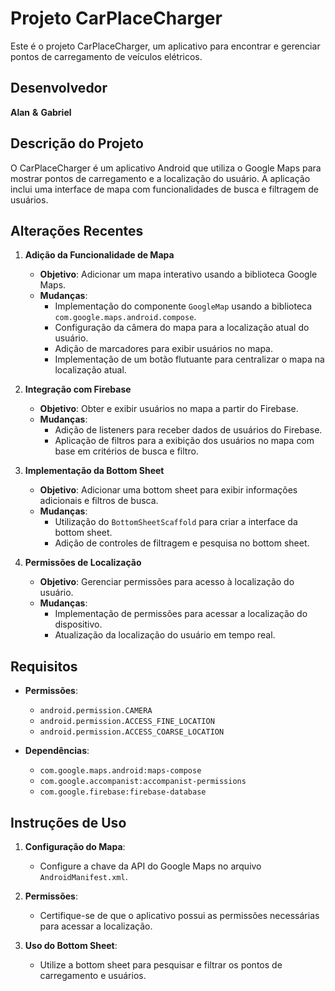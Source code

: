 # Projeto CarPlaceCharger

Este é o projeto CarPlaceCharger, um aplicativo para encontrar e gerenciar pontos de carregamento de veículos elétricos.

## Desenvolvedor
**Alan**
 **&**
**Gabriel**

## Descrição do Projeto

O CarPlaceCharger é um aplicativo Android que utiliza o Google Maps para mostrar pontos de carregamento e a localização do usuário. A aplicação inclui uma interface de mapa com funcionalidades de busca e filtragem de usuários.

## Alterações Recentes

1. **Adição da Funcionalidade de Mapa**
    - **Objetivo**: Adicionar um mapa interativo usando a biblioteca Google Maps.
    - **Mudanças**:
        - Implementação do componente `GoogleMap` usando a biblioteca `com.google.maps.android.compose`.
        - Configuração da câmera do mapa para a localização atual do usuário.
        - Adição de marcadores para exibir usuários no mapa.
        - Implementação de um botão flutuante para centralizar o mapa na localização atual.

2. **Integração com Firebase**
    - **Objetivo**: Obter e exibir usuários no mapa a partir do Firebase.
    - **Mudanças**:
        - Adição de listeners para receber dados de usuários do Firebase.
        - Aplicação de filtros para a exibição dos usuários no mapa com base em critérios de busca e filtro.

3. **Implementação da Bottom Sheet**
    - **Objetivo**: Adicionar uma bottom sheet para exibir informações adicionais e filtros de busca.
    - **Mudanças**:
        - Utilização do `BottomSheetScaffold` para criar a interface da bottom sheet.
        - Adição de controles de filtragem e pesquisa no bottom sheet.

4. **Permissões de Localização**
    - **Objetivo**: Gerenciar permissões para acesso à localização do usuário.
    - **Mudanças**:
        - Implementação de permissões para acessar a localização do dispositivo.
        - Atualização da localização do usuário em tempo real.

## Requisitos

- **Permissões**:
    - `android.permission.CAMERA`
    - `android.permission.ACCESS_FINE_LOCATION`
    - `android.permission.ACCESS_COARSE_LOCATION`

- **Dependências**:
    - `com.google.maps.android:maps-compose`
    - `com.google.accompanist:accompanist-permissions`
    - `com.google.firebase:firebase-database`

## Instruções de Uso

1. **Configuração do Mapa**:
    - Configure a chave da API do Google Maps no arquivo `AndroidManifest.xml`.

2. **Permissões**:
    - Certifique-se de que o aplicativo possui as permissões necessárias para acessar a localização.

3. **Uso do Bottom Sheet**:
    - Utilize a bottom sheet para pesquisar e filtrar os pontos de carregamento e usuários.


